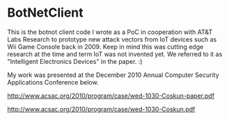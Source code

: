 # BotNetClient
This is the botnot client code I wrote as a PoC in cooperation with AT&amp;T Labs Research to prototype new attack vectors from IoT devices such as Wii Game Console back in 2009.  Keep in mind this was cutting edge research at the time and term IoT was not invented yet.  We referred to it as "Intelligent Electronics Devices" in the paper. :)

My work was presented at the December 2010 Annual Computer Security Applications Conference below.  

http://www.acsac.org/2010/program/case/wed-1030-Coskun-paper.pdf 

http://www.acsac.org/2010/program/case/wed-1030-Coskun.pdf
